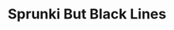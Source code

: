 ---
slug: sprunki-but-black-lines
title: Sprunki But Black Lines
description: "Sprunki But Black Lines is an exciting online game. Play for free directly in your browser!"
icon: /images/popular_mods/Sprunki But Black Lines.png
url: https://wowtbc.net/sprunkin/sprunki-but-black-lines/index.html
previewImage: /images/popular_mods/Sprunki But Black Lines.png
type: popular mods

# SEO配置
seo:
  title: "Sprunki But Black Lines - Play Free Online Game | Fun Browser Games"
  description: "Sprunki But Black Lines - Play this fun online game for free in your browser. No download required!"
  ogImage: "/images/popular_mods/Sprunki But Black Lines.png"
  keywords: "sprunki-but-black-lines, online game, browser game, free game, popular mods game, play online"

videoUrls:
  - https://www.youtube.com/embed/example1
  - https://www.youtube.com/embed/example2

whyPlay:
  title: "Why Play Sprunki But Black Lines?"
  items:
    - "Immersive Gameplay: Sprunki But Black Lines offers an engaging and immersive gaming experience that will keep you entertained for hours"
    - "Challenging Levels: Test your skills with increasingly difficult challenges and obstacles"
    - "Beautiful Graphics: Enjoy stunning visuals and smooth animations that bring the game world to life"
    - "Regular Updates: New content and features are added regularly to keep the game fresh and exciting"
    - "Free to Play: Experience all the fun without spending a penny"
    - "Community Features: Connect with other players, share strategies, and compete for high scores"
    - "Cross-Platform: Play on any device with a web browser, no downloads required"

features:
  title: "Key Features of Sprunki But Black Lines"
  image: "/images/popular_mods/Sprunki But Black Lines.png"
  items:
    - "Intuitive Controls: Easy to learn controls make Sprunki But Black Lines accessible for players of all skill levels"
    - "Multiple Game Modes: Enjoy various gameplay options that provide different challenges and experiences"
    - "Character Customization: Personalize your gaming experience with unique characters and items"
    - "Achievement System: Complete special tasks to earn rewards and recognition"
    - "Leaderboards: Compete with players worldwide and see who can achieve the highest scores"

characteristics:
  title: "Game Characteristics"
  image: "/images/popular_mods/Sprunki But Black Lines.png"
  items:
    - "Genre: Popular mods game with elements of strategy and skill"
    - "Difficulty: Suitable for both casual gamers and those seeking a challenge"
    - "Play Time: Quick sessions or extended gameplay, depending on your preference"
    - "Art Style: Vibrant and engaging visuals that enhance the gaming experience"
    - "Sound Design: Immersive audio that complements the gameplay perfectly"

info: "Sprunki But Black Lines is an exciting online game that offers players a unique and engaging gaming experience. With its intuitive controls, stunning visuals, and challenging gameplay, Sprunki But Black Lines provides hours of entertainment for players of all ages and skill levels. Whether you're looking for a quick gaming session during a break or an extended play session, Sprunki But Black Lines delivers an immersive experience that will keep you coming back for more. The game features multiple levels of increasing difficulty, ensuring that players are constantly challenged as they progress. With regular updates adding new content and features, Sprunki But Black Lines remains fresh and exciting, providing endless entertainment options for its growing community of players."

howToPlayIntro: "Welcome to Sprunki But Black Lines! This guide will walk you through the basics and help you master the game. Whether you're a beginner or looking to improve your skills, these tips and instructions will enhance your gaming experience."

howToPlaySteps:
  - title: "Getting Started"
    description: "Begin your Sprunki But Black Lines adventure by familiarizing yourself with the controls. Use your keyboard or mouse to navigate through the game interface. The tutorial will guide you through the basic mechanics and help you understand the objectives."
  - title: "Understanding the Objectives"
    description: "In Sprunki But Black Lines, your main goal is to progress through levels by completing specific objectives. Each level presents unique challenges that require different strategies and approaches."
  - title: "Mastering the Controls"
    description: "Practice using the controls to improve your precision and reaction time. Sprunki But Black Lines requires quick reflexes and strategic thinking to overcome obstacles and defeat opponents."
  - title: "Utilizing Power-ups"
    description: "Collect power-ups throughout the game to enhance your abilities and overcome difficult challenges. Each power-up offers unique advantages that can be crucial for success."
  - title: "Developing Strategies"
    description: "As you progress in Sprunki But Black Lines, develop effective strategies for different scenarios. Analyze patterns, anticipate challenges, and adapt your approach to maximize your performance."

faq:
  title: "Frequently Asked Questions about Sprunki But Black Lines"
  items:
    - question: "Is Sprunki But Black Lines free to play?"
      answer: "Yes, Sprunki But Black Lines is completely free to play directly in your web browser. No downloads or purchases are required to enjoy the full game experience."
    - question: "Can I play Sprunki But Black Lines on mobile devices?"
      answer: "Yes, Sprunki But Black Lines is optimized for both desktop and mobile play. You can enjoy the game on any device with a web browser and internet connection."
    - question: "Are there any in-game purchases?"
      answer: "While Sprunki But Black Lines is free to play, there may be optional in-game purchases available for cosmetic items or additional features that don't affect core gameplay."
    - question: "How often is Sprunki But Black Lines updated?"
      answer: "The developers regularly update Sprunki But Black Lines with new content, features, and improvements based on player feedback and game performance."
    - question: "Can I play Sprunki But Black Lines offline?"
      answer: "Currently, Sprunki But Black Lines requires an internet connection to play as it's a browser-based online game."
    - question: "Is Sprunki But Black Lines suitable for children?"
      answer: "Yes, Sprunki But Black Lines is designed to be family-friendly and suitable for players of all ages."
    - question: "How do I report bugs or issues?"
      answer: "If you encounter any problems while playing Sprunki But Black Lines, you can report them through the game's support page or contact the developers directly through their website."
    - question: "Still Have Questions?"
      answer: "If you have additional questions about Sprunki But Black Lines that aren't covered in this FAQ, please visit our support center or contact our customer service team for assistance."
---